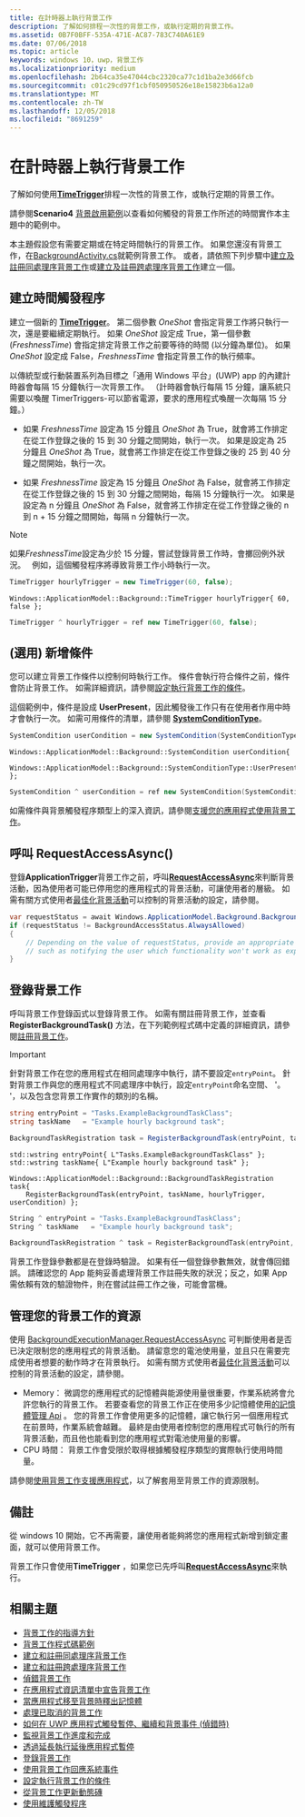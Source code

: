```yaml
---
title: 在計時器上執行背景工作
description: 了解如何排程一次性的背景工作，或執行定期的背景工作。
ms.assetid: 0B7F0BFF-535A-471E-AC87-783C740A61E9
ms.date: 07/06/2018
ms.topic: article
keywords: windows 10，uwp，背景工作
ms.localizationpriority: medium
ms.openlocfilehash: 2b64ca35e47044cbc2320ca77c1d1ba2e3d66fcb
ms.sourcegitcommit: c01c29cd97f1cbf050950526e18e15823b6a12a0
ms.translationtype: MT
ms.contentlocale: zh-TW
ms.lasthandoff: 12/05/2018
ms.locfileid: "8691259"
---
```

# <a name="run-a-background-task-on-a-timer"></a>在計時器上執行背景工作

了解如何使用[**TimeTrigger**](https://msdn.microsoft.com/library/windows/apps/br224843)排程一次性的背景工作，或執行定期的背景工作。

請參閱**Scenario4** [背景啟用範例](https://github.com/Microsoft/Windows-universal-samples/tree/master/Samples/BackgroundActivation)以查看如何觸發的背景工作所述的時間實作本主題中的範例中。

本主題假設您有需要定期或在特定時間執行的背景工作。 如果您還沒有背景工作，在[BackgroundActivity.cs](https://github.com/Microsoft/Windows-universal-samples/blob/master/Samples/BackgroundActivation/cs/BackgroundActivity.cs)就範例背景工作。 或者，請依照下列步驟中[建立及註冊同處理序背景工作](create-and-register-an-inproc-background-task.md)或[建立及註冊跨處理序背景工作](create-and-register-a-background-task.md)建立一個。

## <a name="create-a-time-trigger"></a>建立時間觸發程序

建立一個新的 [**TimeTrigger**](https://msdn.microsoft.com/library/windows/apps/br224843)。 第二個參數 *OneShot* 會指定背景工作將只執行一次，還是要繼續定期執行。 如果 *OneShot* 設定成 True，第一個參數 (*FreshnessTime*) 會指定排定背景工作之前要等待的時間 (以分鐘為單位)。 如果 *OneShot* 設定成 False，*FreshnessTime* 會指定背景工作的執行頻率。

以傳統型或行動裝置系列為目標之「通用 Windows 平台」(UWP) app 的內建計時器會每隔 15 分鐘執行一次背景工作。 （計時器會執行每隔 15 分鐘，讓系統只需要以喚醒 TimerTriggers-可以節省電源，要求的應用程式喚醒一次每隔 15 分鐘。）

- 如果 *FreshnessTime* 設定為 15 分鐘且 *OneShot* 為 True，就會將工作排定在從工作登錄之後的 15 到 30 分鐘之間開始，執行一次。 如果是設定為 25 分鐘且 *OneShot* 為 True，就會將工作排定在從工作登錄之後的 25 到 40 分鐘之間開始，執行一次。

- 如果 *FreshnessTime* 設定為 15 分鐘且 *OneShot* 為 False，就會將工作排定在從工作登錄之後的 15 到 30 分鐘之間開始，每隔 15 分鐘執行一次。 如果是設定為 n 分鐘且 *OneShot* 為 False，就會將工作排定在從工作登錄之後的 n 到 n + 15 分鐘之間開始，每隔 n 分鐘執行一次。

> [!NOTE]
> 如果*FreshnessTime*設定為少於 15 分鐘，嘗試登錄背景工作時，會擲回例外狀況。
 
例如，這個觸發程序將導致背景工作小時執行一次。

```cs
TimeTrigger hourlyTrigger = new TimeTrigger(60, false);
```

```cppwinrt
Windows::ApplicationModel::Background::TimeTrigger hourlyTrigger{ 60, false };
```

```cpp
TimeTrigger ^ hourlyTrigger = ref new TimeTrigger(60, false);
```

## <a name="optional-add-a-condition"></a>(選用) 新增條件

您可以建立背景工作條件以控制何時執行工作。 條件會執行符合條件之前，條件會防止背景工作。 如需詳細資訊，請參閱[設定執行背景工作的條件](set-conditions-for-running-a-background-task.md)。

這個範例中，條件是設成 **UserPresent**，因此觸發後工作只有在使用者作用中時才會執行一次。 如需可用條件的清單，請參閱 [**SystemConditionType**](https://msdn.microsoft.com/library/windows/apps/br224835)。

```cs
SystemCondition userCondition = new SystemCondition(SystemConditionType.UserPresent);
```

```cppwinrt
Windows::ApplicationModel::Background::SystemCondition userCondition{
    Windows::ApplicationModel::Background::SystemConditionType::UserPresent };
```

```cpp
SystemCondition ^ userCondition = ref new SystemCondition(SystemConditionType::UserPresent);
```

如需條件與背景觸發程序類型上的深入資訊，請參閱[支援您的應用程式使用背景工作](support-your-app-with-background-tasks.md)。

##  <a name="call-requestaccessasync"></a>呼叫 RequestAccessAsync()

登錄**ApplicationTrigger**背景工作之前，呼叫[**RequestAccessAsync**](https://msdn.microsoft.com/library/windows/apps/hh700494)來判斷背景活動，因為使用者可能已停用您的應用程式的背景活動，可讓使用者的層級。 如需有關方式使用者[最佳化背景活動](https://docs.microsoft.com/windows/uwp/debug-test-perf/optimize-background-activity)可以控制的背景活動的設定，請參閱。

```cs
var requestStatus = await Windows.ApplicationModel.Background.BackgroundExecutionManager.RequestAccessAsync();
if (requestStatus != BackgroundAccessStatus.AlwaysAllowed)
{
    // Depending on the value of requestStatus, provide an appropriate response
    // such as notifying the user which functionality won't work as expected
}
```

## <a name="register-the-background-task"></a>登錄背景工作

呼叫背景工作登錄函式以登錄背景工作。 如需有關註冊背景工作，並查看**RegisterBackgroundTask()** 方法，在下列範例程式碼中定義的詳細資訊，請參閱[註冊背景工作](register-a-background-task.md)。

> [!IMPORTANT]
> 針對背景工作在您的應用程式在相同處理序中執行，請不要設定`entryPoint`。 針對背景工作與您的應用程式不同處理序中執行，設定`entryPoint`命名空間、 '。 '，以及包含您背景工作實作的類別的名稱。

```cs
string entryPoint = "Tasks.ExampleBackgroundTaskClass";
string taskName   = "Example hourly background task";

BackgroundTaskRegistration task = RegisterBackgroundTask(entryPoint, taskName, hourlyTrigger, userCondition);
```

```cppwinrt
std::wstring entryPoint{ L"Tasks.ExampleBackgroundTaskClass" };
std::wstring taskName{ L"Example hourly background task" };

Windows::ApplicationModel::Background::BackgroundTaskRegistration task{
    RegisterBackgroundTask(entryPoint, taskName, hourlyTrigger, userCondition) };
```

```cpp
String ^ entryPoint = "Tasks.ExampleBackgroundTaskClass";
String ^ taskName   = "Example hourly background task";

BackgroundTaskRegistration ^ task = RegisterBackgroundTask(entryPoint, taskName, hourlyTrigger, userCondition);
```

背景工作登錄參數都是在登錄時驗證。 如果有任一個登錄參數無效，就會傳回錯誤。 請確認您的 App 能夠妥善處理背景工作註冊失敗的狀況；反之，如果 App 需依賴有效的驗證物件，則在嘗試註冊工作之後，可能會當機。

## <a name="manage-resources-for-your-background-task"></a>管理您的背景工作的資源

使用 [BackgroundExecutionManager.RequestAccessAsync](https://msdn.microsoft.com/library/windows/apps/windows.applicationmodel.background.backgroundexecutionmanager.aspx) 可判斷使用者是否已決定限制您的應用程式的背景活動。 請留意您的電池使用量，並且只在需要完成使用者想要的動作時才在背景執行。 如需有關方式使用者[最佳化背景活動](https://docs.microsoft.com/windows/uwp/debug-test-perf/optimize-background-activity)可以控制的背景活動的設定，請參閱。

- Memory： 微調您的應用程式的記憶體與能源使用量很重要，作業系統將會允許您執行的背景工作。 若要查看您的背景工作正在使用多少記憶體使用[的記憶體管理 Api](https://msdn.microsoft.com/library/windows/apps/windows.system.memorymanager.aspx) 。 您的背景工作會使用更多的記憶體，讓它執行另一個應用程式在前景時，作業系統會越難。 最終是由使用者控制您的應用程式可執行的所有背景活動，而且他也能看到您的應用程式對電池使用量的影響。  
- CPU 時間： 背景工作會受限於取得根據觸發程序類型的實際執行使用時間量。

請參閱[使用背景工作支援應用程式](support-your-app-with-background-tasks.md)，以了解套用至背景工作的資源限制。

## <a name="remarks"></a>備註

從 windows 10 開始，它不再需要，讓使用者能夠將您的應用程式新增到鎖定畫面，就可以使用背景工作。

背景工作只會使用**TimeTrigger** ，如果您已先呼叫[**RequestAccessAsync**](https://msdn.microsoft.com/library/windows/apps/hh700485)來執行。

## <a name="related-topics"></a>相關主題

* [背景工作的指導方針](guidelines-for-background-tasks.md)
* [背景工作程式碼範例](https://github.com/Microsoft/Windows-universal-samples/tree/master/Samples/BackgroundTask)
* [建立和註冊同處理序背景工作](create-and-register-an-inproc-background-task.md)
* [建立和註冊跨處理序背景工作](create-and-register-a-background-task.md)
* [偵錯背景工作](debug-a-background-task.md)
* [在應用程式資訊清單中宣告背景工作](declare-background-tasks-in-the-application-manifest.md)
* [當應用程式移至背景時釋出記憶體](reduce-memory-usage.md)
* [處理已取消的背景工作](handle-a-cancelled-background-task.md)
* [如何在 UWP 應用程式觸發暫停、繼續和背景事件 (偵錯時)](http://go.microsoft.com/fwlink/p/?linkid=254345)
* [監視背景工作進度和完成](monitor-background-task-progress-and-completion.md)
* [透過延長執行延後應用程式暫停](run-minimized-with-extended-execution.md)
* [登錄背景工作](register-a-background-task.md)
* [使用背景工作回應系統事件](respond-to-system-events-with-background-tasks.md)
* [設定執行背景工作的條件](set-conditions-for-running-a-background-task.md)
* [從背景工作更新動態磚](update-a-live-tile-from-a-background-task.md)
* [使用維護觸發程序](use-a-maintenance-trigger.md)
